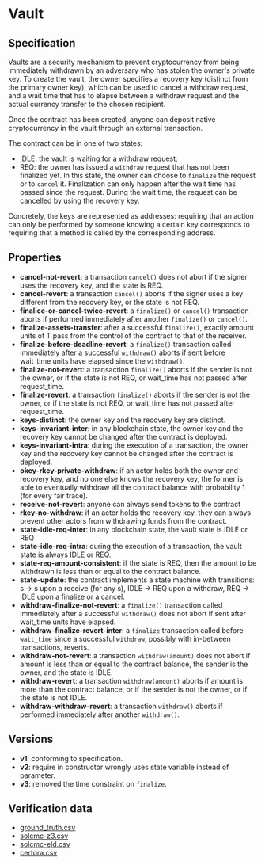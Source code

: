 # Vault

## Specification
Vaults are a security mechanism to prevent cryptocurrency from being immediately withdrawn by an adversary who has stolen the owner's private key. To create the vault, the owner specifies a recovery key (distinct from the primary owner key), which can be used to cancel a withdraw request, and a wait time that has to elapse between a withdraw request and the actual currency transfer to the chosen recipient. 

Once the contract has been created, anyone can deposit native cryptocurrency in the vault through an external transaction.

The contract can be in one of two states:
- IDLE: the vault is waiting for a withdraw request;
- REQ: the owner has issued a `withdraw` request that has not been finalized yet. In this state, the owner can choose to `finalize` the request or to `cancel` it. Finalization can only happen after the wait time has passed since the request. During the wait time, the request can be cancelled by using the recovery key.

Concretely, the keys are represented as addresses: requiring that an action can only be performed by someone knowing a certain key corresponds to requiring that a method is called by the corresponding address.

## Properties
- **cancel-not-revert**: a transaction `cancel()` does not abort if the signer uses the recovery key, and the state is REQ.
- **cancel-revert**: a transaction `cancel()` aborts if the signer uses a key different from the recovery key, or the state is not REQ.
- **finalice-or-cancel-twice-revert**: a `finalize()` or `cancel()` transaction aborts if performed immediately after another `finalize()` or `cancel()`.
- **finalize-assets-transfer**: after a successful `finalize()`, exactly amount units of T pass from the control of the contract to that of the receiver.
- **finalize-before-deadline-revert**: a `finalize()` transaction called immediately after a successful `withdraw()` aborts if sent before wait_time units have elapsed since the `withdraw()`.
- **finalize-not-revert**: a transaction `finalize()` aborts if the sender is not the owner, or if the state is not REQ, or wait_time has not passed after request_time.
- **finalize-revert**: a transaction `finalize()` aborts if the sender is not the owner, or if the state is not REQ, or wait_time has not passed after request_time.
- **keys-distinct**: the owner key and the recovery key are distinct.
- **keys-invariant-inter**: in any blockchain state, the owner key and the recovery key cannot be changed after the contract is deployed.
- **keys-invariant-intra**: during the execution of a transaction, the owner key and the recovery key cannot be changed after the contract is deployed.
- **okey-rkey-private-withdraw**: if an actor holds both the owner and recovery key, and no one else knows the recovery key, the former is able to eventually withdraw all the contract balance with probability 1 (for every fair trace).
- **receive-not-revert**: anyone can always send tokens to the contract
- **rkey-no-withdraw**: if an actor holds the recovery key, they can always prevent other actors from withdrawing funds from the contract.
- **state-idle-req-inter**: in any blockchain state, the vault state is IDLE or REQ
- **state-idle-req-intra**: during the execution of a transaction, the vault state is always IDLE or REQ.
- **state-req-amount-consistent**: if the state is REQ, then the amount to be withdrawn is less than or equal to the contract balance.
- **state-update**: the contract implements a state machine with transitions: s -> s upon a receive (for any s), IDLE -> REQ upon a withdraw, REQ -> IDLE upon a finalize or a cancel.
- **withdraw-finalize-not-revert**: a `finalize()` transaction called immediately after a successful `withdraw()` does not abort if sent after wait_time units have elapsed.
- **withdraw-finalize-revert-inter**: a `finalize` transaction called before `wait_time` since a successful `withdraw`, possibly with in-between transactions, reverts.
- **withdraw-not-revert**: a transaction `withdraw(amount)` does not abort if amount is less than or equal to the contract balance, the sender is the owner, and the state is IDLE.
- **withdraw-revert**: a transaction `withdraw(amount)` aborts if amount is more than the contract balance, or if the sender is not the owner, or if the state is not IDLE.
- **withdraw-withdraw-revert**: a transaction `withdraw()` aborts if performed immediately after another `withdraw()`.

## Versions
- **v1**: conforming to specification.
- **v2**: require in constructor wrongly uses state variable instead of parameter.
- **v3**: removed the time constraint on `finalize`.

## Verification data

- [ground_truth.csv](ground_truth.csv)
- [solcmc-z3.csv](solcmc-z3.csv)
- [solcmc-eld.csv](solcmc-eld.csv)
- [certora.csv](certora.csv)